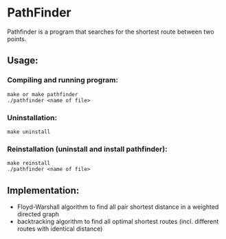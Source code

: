 # PathFinder

Pathfinder is a program that searches for the shortest route between two points.

## Usage:

### Compiling and running program:

```
make or make pathfinder
./pathfinder <name of file>
```

### Uninstallation:

```
make uninstall
```

### Reinstallation (uninstall and install pathfinder):

```
make reinstall
./pathfinder <name of file>
```

## Implementation:

- Floyd-Warshall algorithm to find all pair shortest distance in a weighted directed graph
- backtracking algorithm to find all optimal shortest routes (incl. different routes with identical distance)
